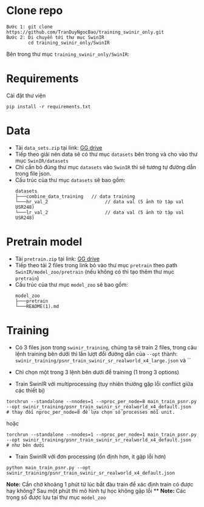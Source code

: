 # Clone repo
```
Bước 1: git clone https://github.com/TranDuyNgocBao/training_swinir_only.git
Bước 2: Di chuyển tới thư mục SwinIR
        cd training_swinir_only/SwinIR
```

Bên trong thư mục `training_swinir_only/SwinIR`:

# Requirements
Cài đặt thư viện
```
pip install -r requirements.txt
```

# Data
* Tải `data_sets.zip` tại link: [GG drive](https://drive.google.com/file/d/1VQJonF_wdOHQV-ZLzKVvfwT9GW5X_mgA/view?usp=sharing)
* Tiếp theo giải nén data sẽ có thư mục `datasets` bên trong và cho vào thư mục `SwinIR/datasets`
* Chỉ cần bỏ đúng thư mục `datasets` vào `SwinIR` thì sẽ tương tự đường dẫn trong file json.
* Cấu trúc của thư mục `datasets` sẽ bao gồm:
    ```
    datasets
    ├───combine_data_training   // data training
    └───hr_val_2                     // data val (5 ảnh từ tập val USR248)
    └───lr_val_2                     // data val (5 ảnh từ tập val USR248)
    ```

# Pretrain model
* Tải `pretrain.zip` tại link: [GG drive](https://drive.google.com/drive/folders/1XvkjAMADgIV0rSr6jCsr36Gdeak_Kdit?usp=sharing)
* Tiếp theo tải 2 files trong link bỏ vào thư mục `pretrain` theo path `SwinIR/model_zoo/pretrain` (nếu không có thì tạo thêm thư mục `pretrain`)
* Cấu trúc của thư mục `model_zoo` sẽ bao gồm:
    ```
    model_zoo
    ├───pretrain
    └───README(1).md
    ```
# Training
- Có 3 files json trong `swinir_training`, chúng ta sẽ train 2 files, trong câu lệnh training bên dưới thì lần lượt đổi đường dẫn của `--opt` thành: `swinir_training/psnr_train_swinir_sr_realworld_x4_large.json` và ``

- Chỉ chọn một trong 3 lệnh bên dưới để training (1 trong 3 options)
  
* Train SwinIR với multiprocessing (tuy nhiên thường gặp lỗi conflict giữa các thiết bị)
```
torchrun --standalone --nnodes=1 --nproc_per_node=8 main_train_psnr.py --opt swinir_training/psnr_train_swinir_sr_realworld_x4_default.json
# thay đổi nproc_per_node=8 để lựa chọn số processes mỗi unit.
```
hoặc
```
torchrun --standalone --nnodes=1 --nproc_per_node=1 main_train_psnr.py --opt swinir_training/psnr_train_swinir_sr_realworld_x4_default.json
# như bên dưới
```
* Train SwinIR với đơn processing (ổn định hơn, ít gặp lỗi hơn)
```
python main_train_psnr.py --opt swinir_training/psnr_train_swinir_sr_realworld_x4_default.json
```

**Note:** Cần chờ khoảng 1 phút từ lúc bắt đàu train để xác định train có được hay không? Sau một phút thì mô hình tự học không gặp lỗi **
**Note:** Các trọng số được lưu tại thư mục `model_zoo`

